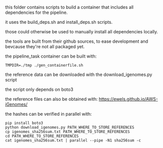 this folder contains scripts to build a container that includes all dependencies for the pipeline.

it uses the build_deps.sh and install_deps.sh scripts.

those could otherwise be used to manually install all dependencies locally.

the tools are built from their github sources, to ease development and bevcause they're not all packaged yet.

the pipeline_task container can be built with:

```
TMPDIR=./tmp ./gen_containerfile.sh
```

the reference data can be downloaded with the download_igenomes.py script

the script only depends on boto3


the reference files can also be obtained with: https://ewels.github.io/AWS-iGenomes/

the hashes can be verified in parallel with:

```
pip install boto3
python download_igenomes.py PATH_WHERE_TO_STORE_REFERENCES
cp igenomes_sha256sum.txt PATH_WHERE_TO_STORE_REFERENCES
cd PATH_WHERE_TO_STORE_REFERENCES
cat igenomes_sha256sum.txt | parallel --pipe -N1 sha256sum -c
```
